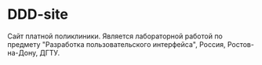 # DDD-site
Сайт платной поликлиники. Является лабораторной работой по предмету "Разработка пользовательского интерфейса", Россия, Ростов-на-Дону, ДГТУ.
